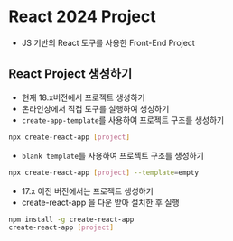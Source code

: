 # React 2024 Project

- JS 기반의 React 도구를 사용한 Front-End Project

## React Project 생성하기

- 현재 18.x버전에서 프로젝트 생성하기
- 온라인상에서 직접 도구를 실행하여 생성하기
- `create-app-template`를 사용하여 프로젝트 구조를 생성하기

```bash
npx create-react-app [project]
```

- `blank template`를 사용하여 프로젝트 구조를 생성하기

```bash
npx create-react-app [project] --template=empty
```

- 17.x 이전 버전에서는 프로젝트 생성하기
- create-react-app 을 다운 받아 설치한 후 실행

```bash
npm install -g create-react-app
create-react-app [project]
```
